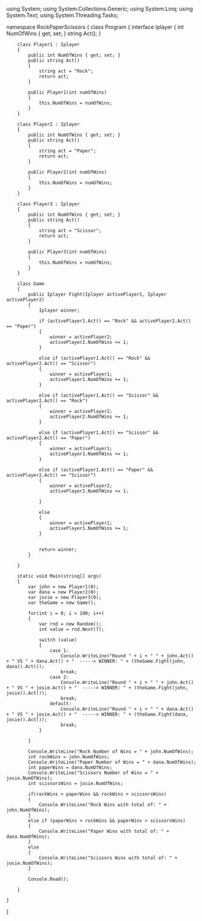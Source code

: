 using System;
using System.Collections.Generic;
using System.Linq;
using System.Text;
using System.Threading.Tasks;

namespace RockPaperScissors
{
    class Program
    {
        interface Iplayer
        {
            int NumOfWins { get; set; }
            string Act();
        }

        class Player1 : Iplayer
        {
            public int NumOfWins { get; set; }
            public string Act()
            {
                string act = "Rock";
                return act;
            }

            public Player1(int numOfWins)
            {
                this.NumOfWins = numOfWins;
            }
        }

        class Player2 : Iplayer
        {
            public int NumOfWins { get; set; }
            public string Act()
            {
                string act = "Paper";
                return act;
            }

            public Player2(int numOfWins)
            {
                this.NumOfWins = numOfWins;
            }
        }

        class Player3 : Iplayer
        {
            public int NumOfWins { get; set; }
            public string Act()
            {
                string act = "Scissor";
                return act;
            }

            public Player3(int numOfWins)
            {
                this.NumOfWins = numOfWins;
            }
        }

        class Game
        {
            public Iplayer Fight(Iplayer activePlayer1, Iplayer activePlayer2)
            {
                Iplayer winner;

                if (activePlayer1.Act() == "Rock" && activePlayer2.Act() == "Paper")
                {
                    winner = activePlayer2;
                    activePlayer2.NumOfWins += 1;
                }

                else if (activePlayer1.Act() == "Rock" && activePlayer2.Act() == "Scissor")
                {
                    winner = activePlayer1;
                    activePlayer1.NumOfWins += 1;
                }

                else if (activePlayer1.Act() == "Scissor" && activePlayer2.Act() == "Rock")
                {
                    winner = activePlayer2;
                    activePlayer2.NumOfWins += 1;
                }

                else if (activePlayer1.Act() == "Scissor" && activePlayer2.Act() == "Paper")
                {
                    winner = activePlayer1;
                    activePlayer1.NumOfWins += 1;
                }

                else if (activePlayer1.Act() == "Paper" && activePlayer2.Act() == "Scissor")
                {
                    winner = activePlayer2;
                    activePlayer2.NumOfWins += 1;

                }

                else
                {
                    winner = activePlayer1;
                    activePlayer1.NumOfWins += 1;
                }
              
                
                return winner;
            }

        }

        static void Main(string[] args)
        {
            var john = new Player1(0);
            var dana = new Player2(0);
            var josie = new Player3(0);
            var theGame = new Game(); 

            for(int i = 0; i < 100; i++)
            {
                var rnd = new Random();
                int value = rnd.Next(7);

                switch (value)
                {
                    case 1:
                        Console.WriteLine("Round " + i + " " + john.Act() + " VS " + dana.Act() + "  -----> WINNER: " + (theGame.Fight(john, dana)).Act());              
                        break;
                    case 2:
                        Console.WriteLine("Round " + i + " " + john.Act() + " VS " + josie.Act() + "  -----> WINNER: " + (theGame.Fight(john, josie)).Act());
                        break;
                    default:
                        Console.WriteLine("Round " + i + " " + dana.Act() + " VS " + josie.Act() + "  -----> WINNER: " + (theGame.Fight(dana, josie)).Act());
                        break;
                }
                
            }

            Console.WriteLine("Rock Number of Wins = " + john.NumOfWins);
            int rockWins = john.NumOfWins;
            Console.WriteLine("Paper Number of Wins = " + dana.NumOfWins);
            int paperWins = dana.NumOfWins;
            Console.WriteLine("Scissors Number of Wins = " + josie.NumOfWins);
            int scissorsWins = josie.NumOfWins;

            if(rockWins > paperWins && rockWins > scissorsWins)
            {
                Console.WriteLine("Rock Wins with total of: " + john.NumOfWins);
            }
            else if (paperWins > rockWins && paperWins > scissorsWins)
            {
                Console.WriteLine("Paper Wins with total of: " + dana.NumOfWins);
            }
            else  
            {
                Console.WriteLine("Scissors Wins with total of: " + josie.NumOfWins);
            }

            Console.Read();

        }

    }

}







